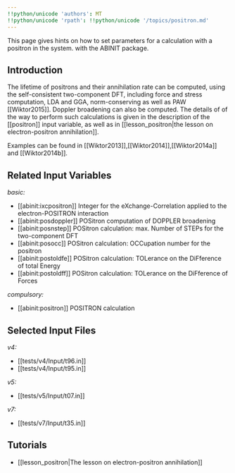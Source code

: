 ```yaml
---
!!python/unicode 'authors': MT
!!python/unicode 'rpath': !!python/unicode '/topics/positron.md'
---
```

<!--
This file is automatically generated by mksite.py. All changes will be lost.
Change the input yaml files or the python code
-->

This page gives hints on how to set parameters for a calculation with a positron in the system. with the ABINIT package.

## Introduction

The lifetime of positrons and their annihilation rate can be computed, using
the self-consistent two-component DFT, including force and stress computation,
LDA and GGA, norm-conserving as well as PAW [[Wiktor2015]]. Doppler broadening
can also be computed. The details of of the way to perform such calculations
is given in the description of the [[positron]] input variable, as well as in
[[lesson_positron|the lesson on electron-positron annihilation]].

Examples can be found in [[Wiktor2013]],[[Wiktor2014]],[[Wiktor2014a]] and
[[Wiktor2014b]].



## Related Input Variables

*basic:*

- [[abinit:ixcpositron]]  Integer for the eXchange-Correlation applied to the electron-POSITRON interaction
- [[abinit:posdoppler]]  POSitron computation of DOPPLER broadening
- [[abinit:posnstep]]  POSitron calculation: max. Number of STEPs for the two-component DFT
- [[abinit:posocc]]  POSitron calculation: OCCupation number for the positron
- [[abinit:postoldfe]]  POSitron calculation: TOLerance on the DiFference of total Energy
- [[abinit:postoldff]]  POSitron calculation: TOLerance on the DiFference of Forces
 
*compulsory:*

- [[abinit:positron]]  POSITRON calculation
 

## Selected Input Files

*v4:*

- [[tests/v4/Input/t96.in]]
- [[tests/v4/Input/t95.in]]
 
*v5:*

- [[tests/v5/Input/t07.in]]
 
*v7:*

- [[tests/v7/Input/t35.in]]
 

## Tutorials

* [[lesson_positron|The lesson on electron-positron annihilation]]

